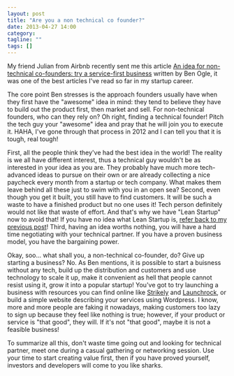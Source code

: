 ```yaml
---
layout: post
title: "Are you a non technical co founder?"
date: 2013-04-27 14:00
category:
tagline: ""
tags: []
---
```


My friend Julian from Airbnb recently sent me this article <a href="http://benogle.com/2013/03/25/an-idea-for-non-technical-founders-service-first-business.html" target="_blank">An idea for non-technical co-founders: try a service-first business</a> written by Ben Ogle, it was one of the best articles I've read so far in my startup career.

The core point Ben stresses is the approach founders usually have when they first have the "awesome" idea in mind: they tend to believe they have to build out the product first, then market and sell. For non-technical founders, who can they rely on? Oh right, finding a technical founder! Pitch the tech guy your "awesome" idea and pray that he will join you to execute it. HAHA, I've gone through that process in 2012 and I can tell you that it is tough, real tough!

First, all the people think they've had the best idea in the world! The reality is we all have different interest, thus a technical guy wouldn't be as interested in your idea as you are. They probably have much more tech-advanced ideas to pursue on their own or are already collecting a nice paycheck every month from a startup or tech company. What makes them leave behind all these just to swim with you in an open sea? Second, even though you get it built, you still have to find customers. It will be such a waste to have a finished product but no one uses it! Tech person definitely would not like that waste of effort. And that's why we have "Lean Startup" now to avoid that! If you have no idea what Lean Startup is, <a href="http://chillwithkevon.com/2013/03/singapore/" target="_blank">refer back to my previous post</a>! Third, having an idea worths nothing, you will have a hard time negotiating with your technical partner. If you have a proven business model, you have the bargaining power.

Okay, soo... what shall you, a non-technical co-founder, do? Give up starting a business? No. As Ben mentions, it is possible to start a buisness without any tech, build up the distribution and customers and use technology to scale it up, make it convenient as hell that people cannot resist using it, grow it into a popular startup! You've got to try launching a business with resources you can find online like <a href="https://www.strikingly.com/" target="_blank">Strikely</a> and <a href="http://launchrock.co/" target="_blank">Launchrock</a>, or build a simple website describing your services using Wordpress. I know, more and more people are faking it nowadays, making customers too lazy to sign up because they feel like nothing is true; however, if your product or service is "that good", they will. If it's not "that good", maybe it is not a feasible business!

To summarize all this, don't waste time going out and looking for technical partner, meet one during a casual gathering or networking session. Use your time to start creating value first, then if you have proved yourself, investors and developers will come to you like sharks.